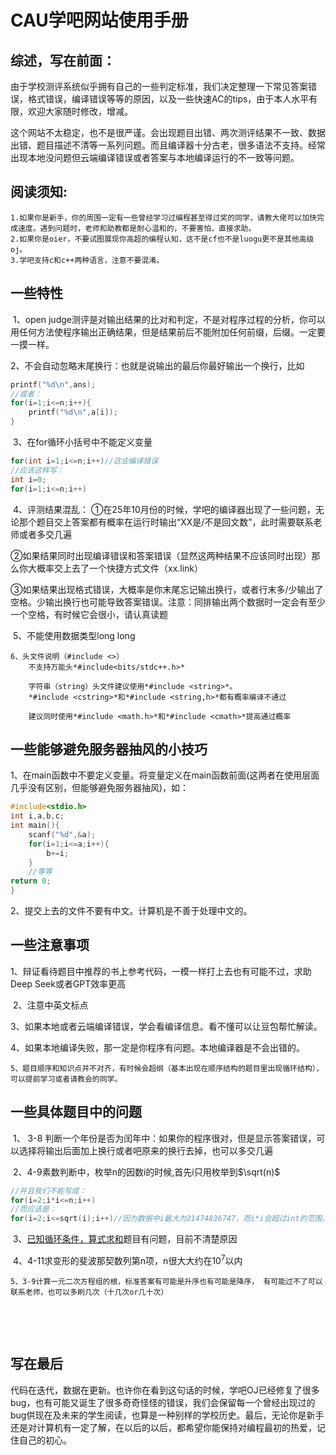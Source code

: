 # CAU学吧网站使用手册

## 综述，写在前面：

​	由于学校测评系统似乎拥有自己的一些判定标准，我们决定整理一下常见答案错误，格式错误，编译错误等等的原因，以及一些快速AC的tips，由于本人水平有限，欢迎大家随时修改，增减。

​	这个网站不太稳定，也不是很严谨。会出现题目出错、两次测评结果不一致、数据出错、题目描述不清等一系列问题。而且编译器十分古老，很多语法不支持。经常出现本地没问题但云端编译错误或者答案与本地编译运行的不一致等问题。

## 阅读须知:
	1.如果你是新手，你的周围一定有一些曾经学习过编程甚至得过奖的同学，请教大佬可以加快完成速度。遇到问题时，老师和助教都是耐心温和的，不要害怕，直接求助。
	2.如果你是oier，不要试图展现你高超的编程认知，这不是cf也不是luogu更不是其他高级oj。
	3.学吧支持c和c++两种语言，注意不要混淆。

## 一些特性
​	1、open judge测评是对输出结果的比对和判定，不是对程序过程的分析，你可以用任何方法使程序输出正确结果，但是结果前后不能附加任何前缀，后缀。一定要一摸一样。

​	2、不会自动忽略末尾换行：也就是说输出的最后你最好输出一个换行，比如	

```c
printf("%d\n",ans);
//或者：
for(i=1;i<=n;i++){
	printf("%d\n",a[i]);
}
```

​	3、在for循环小括号中不能定义变量

```c
for(int i=1;i<=n;i++)//这会编译错误
//应该这样写：
int i=0;
for(i=1;i<=n;i++)
```

​	4、评测结果混乱：
​		①在25年10月份的时候，学吧的编译器出现了一些问题，无论那个题目交上答案都有概率在运行时输出“XX是/不是回文数”，此时需要联系老师或者多交几遍

​		②如果结果同时出现编译错误和答案错误（显然这两种结果不应该同时出现）那么你大概率交上去了一个快捷方式文件（xx.link）

​		③如果结果出现格式错误，大概率是你末尾忘记输出换行，或者行末多/少输出了空格。少输出换行也可能导致答案错误。注意：同排输出两个数据时一定会有至少一个空格，有时候它会很小，请认真读题

​	5、不能使用数据类型long long 

	6、头文件说明（#include <>）
		不支持万能头*#include<bits/stdc++.h>*
		
		字符串（string）头文件建议使用*#include <string>*。
		*#include <cstring>*和*#include <string,h>*都有概率编译不通过

		建议同时使用*#include <math.h>*和*#include <cmath>*提高通过概率

## 一些能够避免服务器抽风的小技巧

1、在main函数中不要定义变量。将变量定义在main函数前面(这两者在使用层面几乎没有区别，但能够避免服务器抽风)，如：

```c
#include<stdio.h>
int i,a,b,c;
int main(){
	scanf("%d",&a);
	for(i=1;i<=a;i++){
		b+=i;
	}
	//等等
return 0;
}
```

2、提交上去的文件不要有中文。计算机是不善于处理中文的。

## 一些注意事项

​	1、辩证看待题目中推荐的书上参考代码，一模一样打上去也有可能不过，求助Deep Seek或者GPT效率更高

​	2、注意中英文标点

​	3、如果本地或者云端编译错误，学会看编译信息。看不懂可以让豆包帮忙解读。

​	4、如果本地编译失败，那一定是你程序有问题。本地编译器是不会出错的。

	5、题目顺序和知识点并不对齐，有时候会超纲（基本出现在顺序结构的题目里出现循环结构），可以提前学习或者请教会的同学。

## 一些具体题目中的问题

​	1、 3-8 判断一个年份是否为闰年中：如果你的程序很对，但是显示答案错误，可以选择将输出后面加上换行或者吧原来的换行去掉，也可以多交几遍

​	2、4-9素数判断中，枚举n的因数i的时候,首先i只用枚举到$\sqrt(n)$

```C
//并且我们不能写成：
for(i=2;i*i<=n;i++)
//而应该是：
for(i=2;i<=sqrt(i);i++)//因为数据中i最大为21474836747，而i*i会超过int的范围。（为什么题目不表明i的范围啊无语）
```

​	3、[已知循环条件，算式求和](https://page.cau.edu.cn/mod/assignment/view.php?id=27148)题目有问题，目前不清楚原因

​	4、4-11求变形的斐波那契数列第n项，n很大大约在$10^7$以内​

	5、3-9计算一元二次方程组的根，标准答案有可能是升序也有可能是降序， 有可能过不了可以联系老师，也可以多刷几次（十几次or几十次）
​	

​	

## 写在最后

​	代码在迭代，数据在更新。也许你在看到这句话的时候，学吧OJ已经修复了很多bug，也有可能又诞生了很多奇奇怪怪的错误，我们会保留每一个曾经出现过的bug供现在及未来的学生阅读，也算是一种别样的学校历史。
​	最后，无论你是新手还是对计算机有一定了解，在以后的以后，都希望你能保持对编程最初的热爱，记住自己的初心。

​	

